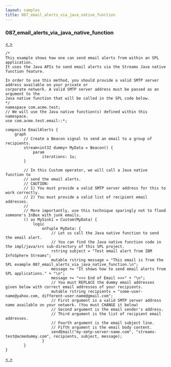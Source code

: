 ```yaml
---
layout: samples
title: 087_email_alerts_via_java_native_function
---
```


### 087_email_alerts_via_java_native_function

<div class="sampleNav"><a class="button" href="../086_jms_source_sink_using_activemq_JMSSourceSink.spl/"> < </a><a class="button" href="../088_java_operator_params_and_multiple_input_output_ports_JavaOperatorParams.spl/"> > </a>
</div>

~~~~~~
/*
This example shows how one can send email alerts from within an SPL application.
It uses the Java APIs to send email alerts via the Streams Java native function feature.

In order to use this method, you should provide a valid SMTP server address available on your private or
corporate network. A valid SMTP server address must be passed as an argument to the
Java native function that will be called in the SPL code below.
*/
namespace com.acme.test;
// We will use the Java native function(s) defined within this namespace.
use com.acme.test.email::*;

composite EmailAlerts {
	graph
		// Create a Beacon signal to send an email to a group of recipients.
		stream<int32 dummy> MyData = Beacon() {
			param
				iterations: 1u;
		}

		// In this Custom operator, we will call a Java native function to
		// send the email alerts.
		// CAUTION:
		// 1) You must provide a valid SMTP server address for this to work correctly.
		// 2) You must provide a valid list of recipient email addresses.
		//
		// More importantly, use this technique sparingly not to flood someone's InBox with junk emails.
		() as MySink1 = Custom(MyData) {
			logic
				onTuple MyData: {
					// Let us call the Java native function to send the email alert.
					// You can find the Java native function code in the impl/java/src sub-directory of this SPL project.
					rstring subject = "Test email alert from IBM InfoSphere Streams";
					mutable rstring message = "This email is from the SPL example 087_email_alerts_via_java_native_function.\n";
					message += "It shows how to send email alerts from SPL applications." + "\n";
					message += "<<< End of Email >>>" + "\n";
					// You must REPLACE the dummy email addresses given below with correct email addresses of your recipients.
					mutable rstring recipients = "some-user-name@yahoo.com, different-user-name@gmail.com";
					// First argument is a valid SMTP server address name available on your network. (You must CHANGE it below)
					// Second argument is the email sender's address.
					// Third argument is the list of recipient email addresses.
					// Fourth argument is the email subject line.
					// Fifth argument is the email body content.
					sendEmail("my-smtp-server-name.com", "streams-test@acmedummy.com", recipients, subject, message);
				}
		}
}

~~~~~~

<div class="sampleNav"><a class="button" href="../086_jms_source_sink_using_activemq_JMSSourceSink.spl/"> < </a><a class="button" href="../088_java_operator_params_and_multiple_input_output_ports_JavaOperatorParams.spl/"> > </a>
</div>

